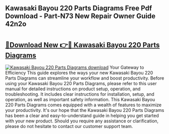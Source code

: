 ## Kawasaki Bayou 220 Parts Diagrams Free Pdf Download - Part-N73 New Repair Owner Guide 42n2o

# <h2><a href="http://dfurz9.blite.top/?on=Kawasaki+Bayou+220+Parts+Diagrams">🔗Download New 👉🔴 Kawasaki Bayou 220 Parts Diagrams</a></h2>

[![Kawasaki Bayou 220 Parts Diagrams download](https://i.imgur.com/lujVjoI.png)](http://dfurz9.blite.top/?on=Kawasaki+Bayou+220+Parts+Diagrams)
Your Gateway to Efficiency This guide explores the ways your new Kawasaki Bayou 220 Parts Diagrams can streamline your workflow and boost productivity. Before using your Kawasaki Bayou 220 Parts Diagrams, please refer to this user manual for detailed instructions on product setup, operation, and troubleshooting. It includes clear instructions for installation, setup, and operation, as well as important safety information. This Kawasaki Bayou 220 Parts Diagrams comes equipped with a wealth of features to maximize your productivity. It's our hope that the Kawasaki Bayou 220 Parts Diagrams has been a clear and easy-to-understand guide in helping you get started with your new product. Should you require any assistance or clarification, please do not hesitate to contact our customer support team.
